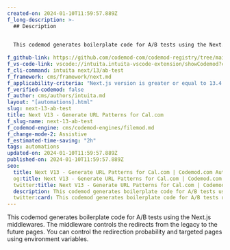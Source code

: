 ```yaml
---
created-on: 2024-01-10T11:59:57.889Z
f_long-description: >-
  ## Description
  

  This codemod generates boilerplate code for A/B tests using the Next.js middlewares. The middleware controls the redirects from the legacy to the future pages. You can control the redirection probability and targeted pages using environment variables.
  
f_github-link: https://github.com/codemod-com/codemod-registry/tree/main/codemods/next/13/ab-test
f_vs-code-link: vscode://intuita.intuita-vscode-extension/showCodemod?chd=Y5-JVNlxY1TrlnY8bjuuboA6cWs
f_cli-command: intuita next/13/ab-test
f_framework: cms/framework/next.md
f_applicability-criteria: "Next.js version is greater or equal to 13.4."
f_verified-codemod: false
f_author: cms/authors/intuita.md
layout: "[automations].html"
slug: next-13-ab-test
title: Next V13 - Generate URL Patterns for Cal.com
f_slug-name: next-13-ab-test
f_codemod-engine: cms/codemod-engines/filemod.md
f_change-mode-2: Assistive
f_estimated-time-saving: "2h"
tags: automations
updated-on: 2024-01-10T11:59:57.889Z
published-on: 2024-01-10T11:59:57.889Z
seo:
  title: Next V13 - Generate URL Patterns for Cal.com | Codemod.com Automations
  og:title: Next V13 - Generate URL Patterns for Cal.com | Codemod.com Automations
  twitter:title: Next V13 - Generate URL Patterns for Cal.com | Codemod.com Automations
  description: This codemod generates boilerplate code for A/B tests using the Next.js middlewares. The middleware controls the redirects from the legacy to the future pages. You can control the redirection probability and targeted pages using environment variables.
  twitter:card: This codemod generates boilerplate code for A/B tests using the Next.js middlewares. The middleware controls the redirects from the legacy to the future pages. You can control the redirection probability and targeted pages using environment variables.
---
```

This codemod generates boilerplate code for A/B tests using the Next.js middlewares. The middleware controls the redirects from the legacy to the future pages. You can control the redirection probability and targeted pages using environment variables.